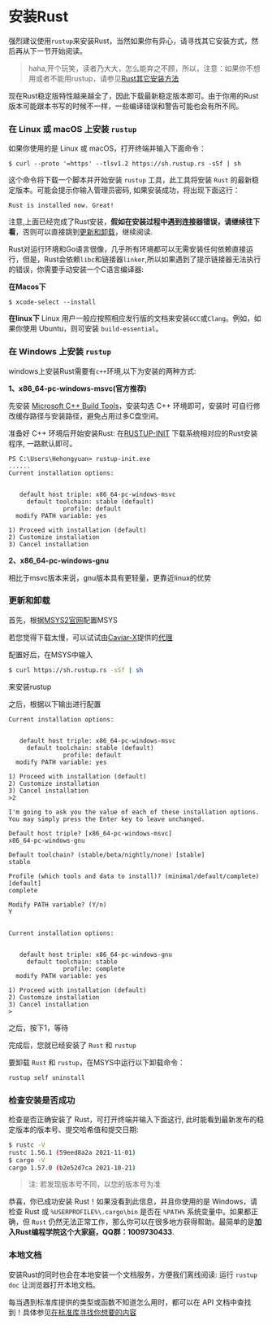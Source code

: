 # 安装Rust

强烈建议使用`rustup`来安装Rust，当然如果你有异心，请寻找其它安装方式，然后再从下一节开始阅读。

> haha,开个玩笑，读者乃大大，怎么能弃之不顾，所以，注意：如果你不想用或者不能用rustup，请参见[Rust其它安装方法](https://forge.rust-lang.org/infra/other-installation-methods.html#other-rust-installation-methods)

现在Rust稳定版特性越来越全了，因此下载最新稳定版本即可。由于你用的Rust版本可能跟本书写的时候不一样，一些编译错误和警告可能也会有所不同。


### 在 Linux 或 macOS 上安装 `rustup`

如果你使用的是 Linux 或 macOS，打开终端并输入下面命令：

```console
$ curl --proto '=https' --tlsv1.2 https://sh.rustup.rs -sSf | sh
```

这个命令将下载一个脚本并开始安装 `rustup` 工具，此工具将安装 `Rust` 的最新稳定版本。可能会提示你输入管理员密码, 如果安装成功，将出现下面这行：

```text
Rust is installed now. Great!
```

注意,上面已经完成了Rust安装，**假如在安装过程中遇到连接器错误，请继续往下看**，否则可以直接跳到[更新和卸载](#更新和卸载)，继续阅读.

Rust对运行环境和Go语言很像，几乎所有环境都可以无需安装任何依赖直接运行，但是，Rust会依赖`libc`和链接器`linker`,所以如果遇到了提示链接器无法执行的错误，你需要手动安装一个C语言编译器:

**在Macos下**
```console
$ xcode-select --install
```
**在linux下**
Linux 用户一般应按照相应发行版的文档来安装`GCC`或`Clang`。例如，如果你使用 Ubuntu，则可安装 `build-essential`。


### 在 Windows 上安装 `rustup`

windows上安装Rust需要有`c++`环境,以下为安装的两种方式:

**1、x86_64-pc-windows-msvc(官方推荐)**

先安装 [Microsoft C++ Build Tools](https://visualstudio.microsoft.com/zh-hans/visual-cpp-build-tools/)，安装勾选 C++ 环境即可，安装时 可自行修改缓存路径与安装路径，避免占用过多C盘空间。

准备好 C++ 环境后开始安装Rust: 在[RUSTUP-INIT](https://www.rust-lang.org/learn/get-started) 下载系统相对应的Rust安装程序, 一路默认即可。

``` shell
PS C:\Users\Hehongyuan> rustup-init.exe 
......
Current installation options:


   default host triple: x86_64-pc-windows-msvc
     default toolchain: stable (default)
               profile: default
  modify PATH variable: yes

1) Proceed with installation (default)
2) Customize installation
3) Cancel installation
```

**2、x86_64-pc-windows-gnu**

相比于msvc版本来说，gnu版本具有更轻量，更靠近linux的优势

### 更新和卸载

首先，根据[MSYS2官网](https://www.msys2.org/)配置MSYS

若您觉得下载太慢，可以试试由[Caviar-X](https://github.com/Caviar-X)提供的[代理](https://github.pigeons.icu/msys2/msys2-installer/releases/download/2021-11-30/msys2-x86_64-20211130.exe)

配置好后，在MSYS中输入
```bash
$ curl https://sh.rustup.rs -sSf | sh
```
来安装rustup

之后，根据以下输出进行配置

```text
Current installation options:


   default host triple: x86_64-pc-windows-msvc
     default toolchain: stable (default)
               profile: default
  modify PATH variable: yes

1) Proceed with installation (default)
2) Customize installation
3) Cancel installation
>2

I'm going to ask you the value of each of these installation options.
You may simply press the Enter key to leave unchanged.

Default host triple? [x86_64-pc-windows-msvc]
x86_64-pc-windows-gnu

Default toolchain? (stable/beta/nightly/none) [stable]
stable

Profile (which tools and data to install)? (minimal/default/complete) [default]
complete

Modify PATH variable? (Y/n)
Y


Current installation options:


   default host triple: x86_64-pc-windows-gnu
     default toolchain: stable
               profile: complete
  modify PATH variable: yes

1) Proceed with installation (default)
2) Customize installation
3) Cancel installation
>
```
之后，按下1，等待

完成后，您就已经安装了 `Rust` 和 `rustup`

要卸载 `Rust` 和 `rustup`，在MSYS中运行以下卸载命令：

```bash
rustup self uninstall
```

### 检查安装是否成功

检查是否正确安装了 Rust，可打开终端并输入下面这行, 此时能看到最新发布的稳定版本的版本号、提交哈希值和提交日期:

```bash
$ rustc -V
rustc 1.56.1 (59eed8a2a 2021-11-01)
$ cargo -V
cargo 1.57.0 (b2e52d7ca 2021-10-21)
```
> 注: 若发现版本号不同，以您的版本号为准

恭喜，你已成功安装 Rust！如果没看到此信息，并且你使用的是 Windows，请检查 Rust 或 `%USERPROFILE%\.cargo\bin` 是否在 `%PATH%` 系统变量中。如果都正确，但 `Rust` 仍然无法正常工作，那么你可以在很多地方获得帮助。最简单的是**加入Rust编程学院这个大家庭，QQ群：1009730433**.

### 本地文档

安装Rust的同时也会在本地安装一个文档服务，方便我们离线阅读: 运行 `rustup doc` 让浏览器打开本地文档。

每当遇到标准库提供的类型或函数不知道怎么用时，都可以在 API 文档中查找到！具体参见[在标准库寻找你想要的内容](../std/search.md)
